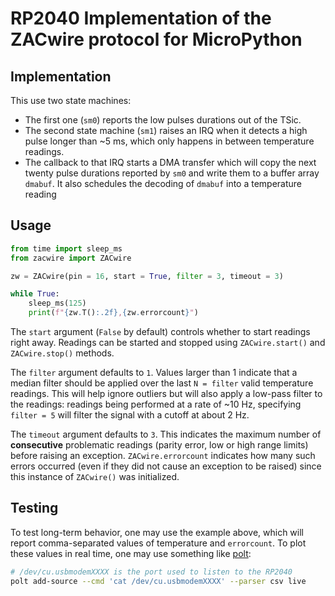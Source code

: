 # RP2040 Implementation of the ZACwire protocol for MicroPython

## Implementation

This use two state machines:

* The first one (`sm0`) reports the low pulses durations out of the TSic.
* The second state machine (`sm1`) raises an IRQ when it detects a high pulse longer than ~5 ms, which only happens in between temperature readings.
* The callback to that IRQ starts a DMA transfer which will copy the next twenty pulse durations reported by `sm0` and write them to a buffer array `dmabuf`. It also schedules the decoding of `dmabuf` into a temperature reading

## Usage

```py
from time import sleep_ms
from zacwire import ZACwire

zw = ZACwire(pin = 16, start = True, filter = 3, timeout = 3)

while True:
	sleep_ms(125)
	print(f"{zw.T():.2f},{zw.errorcount}")
```

The `start` argument (`False` by default) controls whether to start readings right away. Readings can be started and stopped using `ZACwire.start()` and `ZACwire.stop()` methods.

The `filter` argument defaults to `1`. Values larger than 1 indicate that a median filter should be applied over the last `N = filter` valid temperature readings. This will help ignore outliers but will also apply a low-pass filter to the readings: readings being performed at a rate of ~10 Hz, specifying `filter = 5` will filter the signal with a cutoff at about 2 Hz.

The `timeout` argument defaults to `3`. This indicates the maximum number of **consecutive** problematic readings (parity error, low or high range limits) before raising an exception. `ZACwire.errorcount` indicates how many such errors occurred (even if they did not cause an exception to be raised) since this instance of `ZACwire()` was initialized.

## Testing

To test long-term behavior, one may use the example above, which will report comma-separated values of temperature and `errorcount`. To plot these values in real time, one may use something like [polt]():

```sh
# /dev/cu.usbmodemXXXX is the port used to listen to the RP2040
polt add-source --cmd 'cat /dev/cu.usbmodemXXXX' --parser csv live
```
